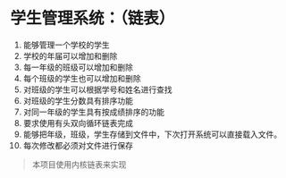 学生管理系统：（链表）
=======================
1. 能够管理一个学校的学生
1. 学校的年届可以增加和删除
1. 每一年级的班级可以增加和删除
1. 每个班级的学生也可以增加和删除
1. 对班级的学生可以根据学号和姓名进行查找
1. 对班级的学生分数具有排序功能
1. 对同一年级的学生具有按成绩排序的功能
1. 要求使用有头双向循环链表完成
1. 能够把年级，班级，学生存储到文件中，下次打开系统可以直接载入文件。
1. 每次修改都必须对文件进行保存

> 本项目使用内核链表来实现
